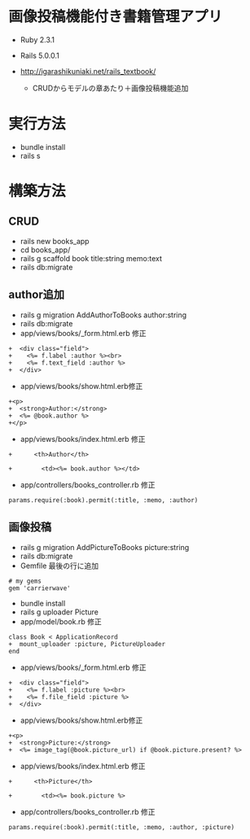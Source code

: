 # 画像投稿機能付き書籍管理アプリ

- Ruby 2.3.1
- Rails 5.0.0.1

- http://igarashikuniaki.net/rails_textbook/
  - CRUDからモデルの章あたり＋画像投稿機能追加

# 実行方法

- bundle install
- rails s

# 構築方法

## CRUD
- rails new books_app
- cd books_app/
- rails g scaffold book title:string memo:text
- rails db:migrate

## author追加
- rails g migration AddAuthorToBooks author:string
- rails db:migrate
- app/views/books/_form.html.erb 修正
```
+  <div class="field">
+    <%= f.label :author %><br>
+    <%= f.text_field :author %>
+  </div>
```
- app/views/books/show.html.erb修正
```
+<p>
+  <strong>Author:</strong>
+  <%= @book.author %>
+</p>
```
- app/views/books/index.html.erb 修正
```
+      <th>Author</th>
```
```
+        <td><%= book.author %></td>
```
- app/controllers/books_controller.rb 修正
```
params.require(:book).permit(:title, :memo, :author)
```
## 画像投稿
- rails g migration AddPictureToBooks picture:string
- rails db:migrate
- Gemfile 最後の行に追加
```
# my gems
gem 'carrierwave'
```
- bundle install
- rails g uploader Picture
- app/model/book.rb 修正
```
class Book < ApplicationRecord
+  mount_uploader :picture, PictureUploader
end
```
- app/views/books/_form.html.erb 修正
```
+  <div class="field">
+    <%= f.label :picture %><br>
+    <%= f.file_field :picture %>
+  </div>
```
- app/views/books/show.html.erb修正
```
+<p>
+  <strong>Picture:</strong>
+  <%= image_tag(@book.picture_url) if @book.picture.present? %>
```
- app/views/books/index.html.erb 修正
```
+      <th>Picture</th>
```
```
+        <td><%= book.picture %>
```
- app/controllers/books_controller.rb 修正
```
params.require(:book).permit(:title, :memo, :author, :picture)
```
